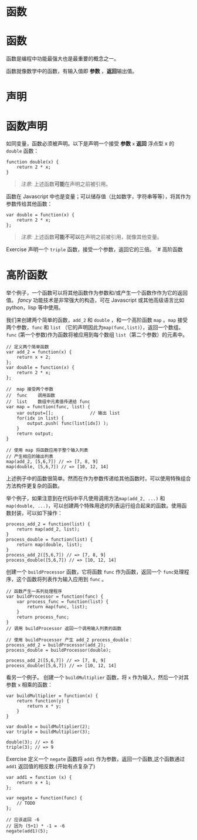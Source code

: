 # 函数

# 函数

函数是编程中功能最强大也是最重要的概念之一。

函数就像数学中的函数，有输入值即 **参数** ，**返回**输出值。

# 声明

# 函数声明

如同变量，函数必须被声明。以下是声明一个接受 **参数** `x` **返回** 浮点型 x 的 `double` 函数：

```
function double(x) {
    return 2 * x;
} 
```

> *注意:* 上述函数**可能**在声明之前被引用。

函数在 Javascript 中也是变量；可以储存值（比如数字，字符串等等），将其作为参数传给其他函数：

```
var double = function(x) {
    return 2 * x;
}; 
```

> *注意:* 上述函数**可能不可以**在声明之前被引用，就像其他变量。

Exercise 声明一个 `triple` 函数，接受一个参数，返回它的三倍。 `# 高阶函数

# 高阶函数

举个例子，一个函数可以将其他函数作为参数和/或产生一个函数作作为它的返回值。 *fancy* 功能技术是非常强大的构造，可在 Javascript 或其他高级语言比如 python，lisp 等中使用。

我们来创建两个简单的函数，`add_2` 和 `double` ，和一个高阶函数 `map` 。`map` 接受两个参数，`func` 和 `list` （它的声明因此为`map(func,list)`），返回一个数组。`func` (第一个参数)作为函数将被应用到每个数组 `list`（第二个参数）的元素中。

```
// 定义两个简单函数
var add_2 = function(x) {
    return x + 2;
};
var double = function(x) {
    return 2 * x;
};

//  map 接受两个参数
//  func    调用函数
//  list    数组中元素值传递给 func 
var map = function(func, list) {
    var output=[];              // 输出 list
    for(idx in list) {
        output.push( func(list[idx]) );
    }
    return output;
}

// 使用 map 将函数应用于整个输入列表
// 产生相应的输出列表
map(add_2, [5,6,7]) // => [7, 8, 9]
map(double, [5,6,7]) // => [10, 12, 14] 
```

上述例子中的函数很简单。然而在作为参数传递给其他函数时，可以使用特殊组合方法构件更复杂的函数。

举个例子，如果注意到在代码中平凡使用调用方法`map(add_2, ...)` 和 `map(double, ...)`，可以创建两个特殊用途的列表运行组合起来的函数。使用函数封装，可以如下操作：

```
process_add_2 = function(list) {
    return map(add_2, list);
}
process_double = function(list) {
    return map(double, list);
}
process_add_2([5,6,7]) // => [7, 8, 9]
process_double([5,6,7]) // => [10, 12, 14] 
```

创建一个 `buildProcessor` 函数，它将函数 `func` 作为函数，返回一个 `func`处理程序，这个函数将列表作为输入应用到 `func` 。

```
// 函数产生一系列处理程序
var buildProcessor = function(func) {
    var process_func = function(list) {
        return map(func, list);
    }
    return process_func;
}
// 调用 buildProcessor 返回一个调用输入列表的函数

// 使用 buildProcessor 产生 add_2 process_double：
process_add_2 = buildProcessor(add_2);
process_double = buildProcessor(double);

process_add_2([5,6,7]) // => [7, 8, 9]
process_double([5,6,7]) // => [10, 12, 14] 
```

看另一个例子。 创建一个 `buildMultiplier` 函数，将 `x` 作为输入，然后一个对其参数 `x` 相乘的函数：

```
var buildMultiplier = function(x) {
    return function(y) {
        return x * y;
    }
}

var double = buildMultiplier(2);
var triple = buildMultiplier(3);

double(3); // => 6
triple(3); // => 9 
```

Exercise 定义一个 `negate` 函数将 `add1` 作为参数，返回一个函数,这个函数通过 `add1` 返回值的相反数.(开始有点复杂了)

```
var add1 = function (x) {
    return x + 1;
};

var negate = function(func) {
    // TODO
};

// 应该返回 -6
// 因为 (5+1) * -1 = -6
negate(add1)(5);
```